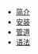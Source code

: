 * [简介](ELK/logstash/README.md)
* [安装](ELK/logstash/install.md)
* [管道](ELK/logstash/pipeline.md)
* [语法](ELK/logstash/dsl.md)